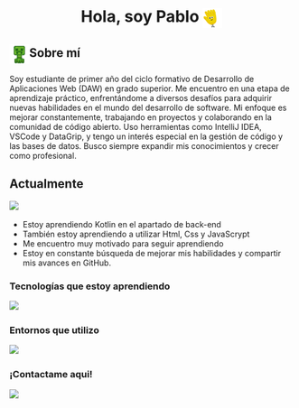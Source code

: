<h1 align="center">Hola, soy Pablo <img src="gif-para-saludar.gif" alt="icono" style="vertical-align: middle; width: 35px;"></h1>
<div style="text-align: center;"></div>
</a>
<h2> <img src="64rdrjmesq761.gif" alt="icono" style="vertical-align: middle; width: 35px;">Sobre mí</h2>  
<p class="mi-clase">Soy estudiante de primer año del ciclo formativo de Desarrollo de Aplicaciones Web (DAW) en grado superior. Me encuentro en una etapa de aprendizaje práctico, enfrentándome a diversos desafíos para adquirir nuevas habilidades en el mundo del desarrollo de software. Mi enfoque es mejorar constantemente, trabajando en proyectos y colaborando en la comunidad de código abierto. Uso herramientas como IntelliJ IDEA, VSCode y DataGrip, y tengo un interés especial en la gestión de código y las bases de datos. Busco siempre expandir mis conocimientos y crecer como profesional.</p>
<h2>Actualmente</h2>
 <img src="c47b9a94986b92ac592745ad3a1b8815.gif" />
<ul class="mi-clase">
  <li> Estoy aprendiendo Kotlin en el apartado de back-end</li>
  <li>También estoy aprendiendo a utilizar Html, Css y JavaScrypt</li>
  <li>Me encuentro muy motivado para seguir aprendiendo</li>
  <li>Estoy en constante búsqueda de mejorar mis habilidades y compartir mis avances en GitHub.</li>
</ul>
<h3>Tecnologías que estoy aprendiendo</h3>
<p class="mi-clase">
  <a href="https://skillicons.dev">
    <img src="https://skillicons.dev/icons?i=git,kotlin,css,html,mysql,github" />
  </a>
</p>
<h3>Entornos que utilizo</h3>
<p class="mi-clase">
  <a href="https://skillicons.dev">
    <img src="https://skillicons.dev/icons?i=vscode,idea" />
  </a>
</p>
<h3>¡Contactame aqui!</h3>
<p class="mi-clase">
  <a href="https://skillicons.dev">
    <img src="https://skillicons.dev/icons?i=discord,gmail" />
  </a>
</p>
